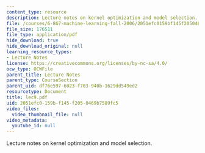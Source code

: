 ```yaml
---
content_type: resource
description: Lecture notes on kernel optimization and model selection.
file: /courses/6-867-machine-learning-fall-2006/2051efc0159bf145f2050469b7589fc5_lec9.pdf
file_size: 176511
file_type: application/pdf
hide_download: true
hide_download_original: null
learning_resource_types:
- Lecture Notes
license: https://creativecommons.org/licenses/by-nc-sa/4.0/
ocw_type: OCWFile
parent_title: Lecture Notes
parent_type: CourseSection
parent_uid: df76e597-6023-f703-940b-1629dd549ed2
resourcetype: Document
title: lec9.pdf
uid: 2051efc0-159b-f145-f205-0469b7589fc5
video_files:
  video_thumbnail_file: null
video_metadata:
  youtube_id: null
---
```

Lecture notes on kernel optimization and model selection.
